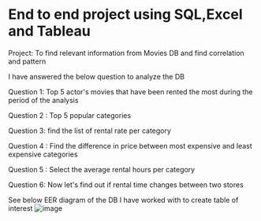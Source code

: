 # End to end project using SQL,Excel and Tableau 
Project: To find relevant information from Movies DB and find correlation and pattern



I have answered the below question to analyze the DB 

Question 1: Top 5 actor's movies that have been rented the most during the period of the analysis 

Question 2 : Top 5 popular categories 

Question 3: find the list of rental rate per category

Question 4 : Find the difference in price between most expensive and least expensive categories 

Question 5 : Select the average rental hours per category 

Question 6: Now let's find out if rental time changes between two stores

See below EER diagram of the DB I have worked with to create table of interest
![image](https://user-images.githubusercontent.com/124199213/223579975-57511595-48a9-41c0-8bb2-c3f93982da36.png)
